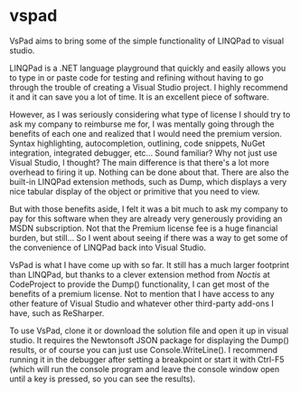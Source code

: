 # vspad
VsPad aims to bring some of the simple functionality of LINQPad to visual studio.

LINQPad is a .NET language playground that quickly and easily allows you to type in or paste code for testing and refining without having to go through the trouble of creating a Visual Studio project.  I highly recommend it and it can save you a lot of time.  It is an excellent piece of software.

However, as I was seriously considering what type of license I should try to ask my company to reimburse me for, I was mentally going through the benefits of each one and realized that I would need the premium version.  Syntax highlighting, autocompletion, outlining, code snippets, NuGet integration, integrated debugger, etc... Sound familiar?  Why not just use Visual Studio, I thought?  The main difference is that there's a lot more overhead to firing it up.  Nothing can be done about that.  There are also the built-in LINQPad extension methods, such as Dump, which displays a very nice tabular display of the object or primitive that you need to view.

But with those benefits aside, I felt it was a bit much to ask my company to pay for this software when they are already very generously providing an MSDN subscription. Not that the Premium license fee is a huge financial burden, but still... So I went about seeing if there was a way to get some of the convenience of LINQPad back into Visual Studio.

VsPad is what I have come up with so far.  It still has a much larger footprint than LINQPad, but thanks to a clever extension method from _Noctis_ at CodeProject to provide the Dump() functionality, I can get most of the benefits of a premium license.  Not to mention that I have access to any other feature of Visual Studio and whatever other third-party add-ons I have, such as ReSharper.  

To use VsPad, clone it or download the solution file and open it up in visual studio.  It requires the Newtonsoft JSON package for displaying the Dump() results, or of course you can just use Console.WriteLine().  I recommend running it in the debugger after setting a breakpoint or start it with Ctrl-F5 (which will run the console program and leave the console window open until a key is pressed, so you can see the results). 
